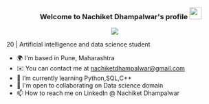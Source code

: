 <h3 align="center">
  &nbsp;&nbsp;&nbsp;&nbsp;&nbsp;&nbsp;&nbsp;Welcome to Nachiket Dhampalwar's profile
  <img src="https://media.giphy.com/media/hvRJCLFzcasrR4ia7z/giphy.gif" width="28">
</h3>

<!-- Typing SVG by DenverCoder1 - https://github.com/DenverCoder1/readme-typing-svg -->
<p align="center">
<!--   <a href="https://github.com/DenverCoder1/readme-typing-svg"> -->
    <img src="https://readme-typing-svg.herokuapp.com?color=E22FE4&width=380&height=45&lines=Data-Science+Enthusiast;Learning+Data+Science;Nice+To+Meet+You+...&center=true"></a>

</p>

<!-- Badges template - https://github.com/badges/shields -->
 
20 | Artificial intelligence and data science student

- 🌍 I'm based in Pune, Maharashtra
- ✉️  You can contact me at nachiketdhampalwar@gmail.com
- 🌱 I’m currently learning Python,SQL,C++
- 🤝  I'm open to collaborating on Data science domain
- 📫 How to reach me on LinkedIn @ Nachiket Dhampalwar
